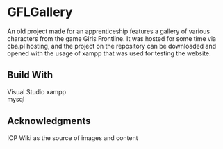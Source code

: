 # GFLGallery
An old project made for an apprenticeship features a gallery of various characters from the game Girls Frontline. It was hosted for some time via cba.pl hosting, and the project on the repository can be downloaded and opened with the usage of xampp that was used for testing the website.

## Build With
Visual Studio<be>
xampp<br>
mysql<br>

## Acknowledgments
IOP Wiki as the source of images and content
